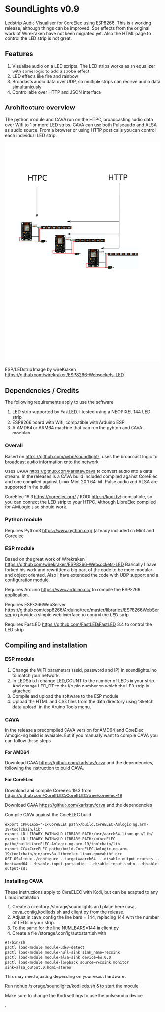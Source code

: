 # SoundLights v0.9

Ledstrip Audio Visualiser for CoreElec using ESP8266. This is a working release, although things can be improved. Soe effects from the original work of Wirekraken have not been migrated yet. Also the HTML page to control the LED strip is not great.

## Features

1. Visualise audio on a LED scripts. The LED strips works as an equalizer with some logic to add a strobe effect.
2. LED effects like fire and rainbow
3. Broadasts audio data over UDP, so multiple strips can recieve audio data simultaniously
4. Controllable over HTTP and JSON interface

## Architecture overview

The python module and CAVA run on the HTPC, broadcasting audio data over Wifi to 1 or more LED strips. CAVA can use both Pulseaudio and ALSA as audio source. From a browser or using HTTP post calls you can control each individual LED strip.

![Souldlights architecture](architecture.svg)

ESP/LEDstrip Image by wireKraken https://github.com/wirekraken/ESP8266-Websockets-LED 

## Dependencies / Credits

The following requirements apply to use the software

1. LED strip supported by FastLED. I tested using a NEOPIXEL 144 LED strip
2. ESP8266 board with Wifi, compatible with Arduino ESP
3. A AMD64 or ARM64 machine that can run the pyhton and CAVA modules

### Overall

Based on https://github.com/nvbn/soundlights, uses the broadcast logic to broadcast audio information onto the network

Uses CAVA https://github.com/karlstav/cava to convert audio into a data stream. In the releases is a CAVA build included compiled against CoreElec and one compiled against  Linux Mint 20.1 64-bit. Pulse audio and ALSA are supported in the build

CoreElec 19.3 https://coreelec.org/ / KODI https://kodi.tv/ compatible, so you can connect the LED strip to your HTPC. Although LibreElec compiled for AMLogic also should work.

### Python module

Requires Python3 https://www.python.org/ (already included on Mint and Coreelec

### ESP module

Based on the great work of Wirekraken https://github.com/wirekraken/ESP8266-Websockets-LED Basically I have forked his work and rewrittten a  big part of the code to be more modular and object oriented. Also I have extended the code with UDP support and a configuration module.

Requires Arduino https://www.arduino.cc/ to compile the ESP8266 application. 

Requires ESP8266WebServer https://github.com/esp8266/Arduino/tree/master/libraries/ESP8266WebServer to provide a simple web interface to control the LED strip

Requires FastLED https://github.com/FastLED/FastLED 3.4 to control the LED strip


## Compiling and installation

### ESP module

1. Change the WIFI parameters (ssid, password and IP) in soundlights.ino to match your network. 
2. In LEDStrip.h change LED_COUNT to the number of LEDs in your strip. And change LED_DT to the i/o pin number on which the LED strip is attached
3. Compile and upload the software to the ESP module
4. Upload the HTML and CSS files from the data directory using 'Sketch data upload' in the Aruino Tools menu.

### CAVA

In the release a precompiled CAVA version for AMD64 and CoreElec Amogic-ng build is avaiable. But if you manually want to compile CAVA you can follow these steps

#### For AMD64

Download CAVA https://github.com/karlstav/cava and the dependencies, following the instruction to build CAVA.

#### For CoreELec

Download and compile Coreelec 19.3 from https://github.com/CoreELEC/CoreELEC/tree/coreelec-19

Download CAVA https://github.com/karlstav/cava and the dependencies

Compile CAVA against the CoreELEC build
```
export CPPGLAGS="-I<CoreELEC path>/build.CoreELEC-Amlogic-ng.arm-19/toolchain/lib" 
export LD_LIBRARY_PATH=$LD_LIBRARY_PATH:/usr/aarch64-linux-gnu/lib/
export LD_LIBRARY_PATH=$LD_LIBRARY_PATH:/<CoreELEC path>/build.CoreELEC-Amlogic-ng.arm-19/toolchain/lib
export CC=<CoreELEC path>/build.CoreELEC-Amlogic-ng.arm-19/toolchain/bin/armv8a-libreelec-linux-gnueabihf-gcc
OST_OS=linux ./configure --target=aarch64  --disable-output-ncurses --host=amd64 --disable-input-portaudio  --disable-input-sndio --disable-output-sdl  
```

### Installing CAVA

These instructions apply to CoreELEC with Kodi, but can be adapted to any Linux installation 

1. Create a directory /storage/soundlights and place here cava, cava_config,kodileds.sh and client.py from the release. 
2. Adjust in cava_config the line bars = 144, replacing 144 with the number of LEDs in your strip. 
3. To the same for the line NUM_BARS=144 in client.py
4. Create a file /storage/.config/autostart.sh with

```
#!/bin/sh 
pactl load-module module-udev-detect
pactl load-module module-null-sink sink_name=recsink
pactl load-module module-alsa-sink device=hw:0,0
pactl load-module module-loopback source=recsink.monitor sink=alsa_output.0.hdmi-stereo
```

This may need ajusting depending on your exact hardware.

Run nohup /storage/soundlights/kodileds.sh & to start the module

Make sure to change the Kodi settings to use the pulseaudio device

.




